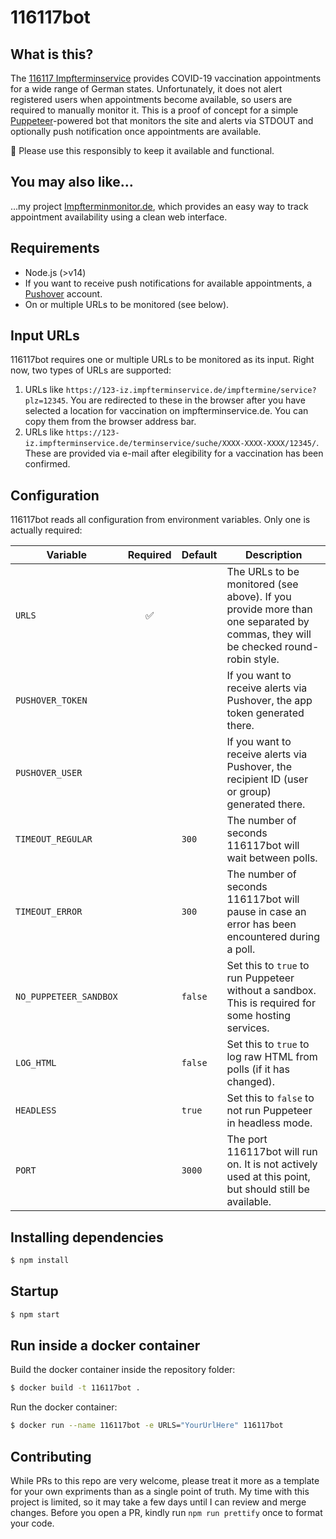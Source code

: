 # 116117bot

## What is this?

The [116117 Impfterminservice](https://www.impfterminservice.de) provides COVID-19 vaccination appointments for a wide range of German states. Unfortunately, it does not alert registered users when appointments become available, so users are required to manually monitor it. This is a proof of concept for a simple [Puppeteer](https://github.com/puppeteer/puppeteer)-powered bot that monitors the site and alerts via STDOUT and optionally push notification once appointments are available.

🦠 Please use this responsibly to keep it available and functional.

## You may also like…

…my project [Impfterminmonitor.de](https://www.impfterminmonitor.de), which provides an easy way to track appointment availability using a clean web interface.

## Requirements

- Node.js (>v14)
- If you want to receive push notifications for available appointments, a [Pushover](https://pushover.net) account.
- On or multiple URLs to be monitored (see below).

## Input URLs

116117bot requires one or multiple URLs to be monitored as its input. Right now, two types of URLs are supported:

1. URLs like `https://123-iz.impfterminservice.de/impftermine/service?plz=12345`. You are redirected to these in the browser after you have selected a location for vaccination on impfterminservice.de. You can copy them from the browser address bar.
2. URLs like `https://123-iz.impfterminservice.de/terminservice/suche/XXXX-XXXX-XXXX/12345/`. These are provided via e-mail after elegibility for a vaccination has been confirmed.

## Configuration

116117bot reads all configuration from environment variables. Only one is actually required:

| Variable               | Required | Default | Description                                                                                                                     |
| ---------------------- | :------: | ------- | ------------------------------------------------------------------------------------------------------------------------------- |
| `URLS`                 |    ✅    |         | The URLs to be monitored (see above). If you provide more than one separated by commas, they will be checked round-robin style. |
| `PUSHOVER_TOKEN`       |          |         | If you want to receive alerts via Pushover, the app token generated there.                                                      |
| `PUSHOVER_USER`        |          |         | If you want to receive alerts via Pushover, the recipient ID (user or group) generated there.                                   |
| `TIMEOUT_REGULAR`      |          | `300`   | The number of seconds 116117bot will wait between polls.                                                                        |
| `TIMEOUT_ERROR`        |          | `300`   | The number of seconds 116117bot will pause in case an error has been encountered during a poll.                                 |
| `NO_PUPPETEER_SANDBOX` |          | `false` | Set this to `true` to run Puppeteer without a sandbox. This is required for some hosting services.                              |
| `LOG_HTML`             |          | `false` | Set this to `true` to log raw HTML from polls (if it has changed).                                                              |
| `HEADLESS`             |          | `true`  | Set this to `false` to not run Puppeteer in headless mode.                                                                      |
| `PORT`                 |          | `3000`  | The port 116117bot will run on. It is not actively used at this point, but should still be available.                           |

## Installing dependencies

```sh
$ npm install
```

## Startup

```sh
$ npm start
```

## Run inside a docker container

Build the docker container inside the repository folder:

```sh
$ docker build -t 116117bot .
```

Run the docker container:

```sh
$ docker run --name 116117bot -e URLS="YourUrlHere" 116117bot
```

## Contributing

While PRs to this repo are very welcome, please treat it more as a template for your own expriments than as a single point of truth. My time with this project is limited, so it may take a few days until I can review and merge changes. Before you open a PR, kindly run `npm run prettify` once to format your code.
